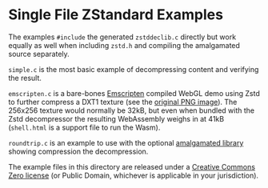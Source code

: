 # Single File ZStandard Examples

The examples `#include` the generated `zstddeclib.c` directly but work equally
as well when including `zstd.h` and compiling the amalgamated source separately.

`simple.c` is the most basic example of decompressing content and verifying the
result.

`emscripten.c` is a bare-bones
[Emscripten](https://github.com/emscripten-core/emscripten) compiled WebGL demo
using Zstd to further compress a DXT1 texture (see the
[original PNG image](testcard.png)). The 256x256 texture would normally be 32kB,
but even when bundled with the Zstd decompressor the resulting WebAssembly
weighs in at 41kB (`shell.html` is a support file to run the Wasm).

`roundtrip.c` is an example to use with the optional
[amalgamated library](../create_single_file_library.sh) showing compression the
decompression.

The example files in this directory are released under a
[Creative Commons Zero license](https://creativecommons.org/publicdomain/zero/1.0/)
(or Public Domain, whichever is applicable in your jurisdiction).
